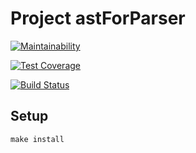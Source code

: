 # Project astForParser

[![Maintainability](https://api.codeclimate.com/v1/badges/115c8042a4684e42dc50/maintainability)](https://codeclimate.com/github/landrail8/astForParser/maintainability)

[![Test Coverage](https://api.codeclimate.com/v1/badges/115c8042a4684e42dc50/test_coverage)](https://codeclimate.com/github/landrail8/astForParser/test_coverage)

[![Build Status](https://travis-ci.org/landrail8/astForParser.svg?branch=master)](https://travis-ci.org/landrail8/astForParser)

## Setup

```
make install
```

